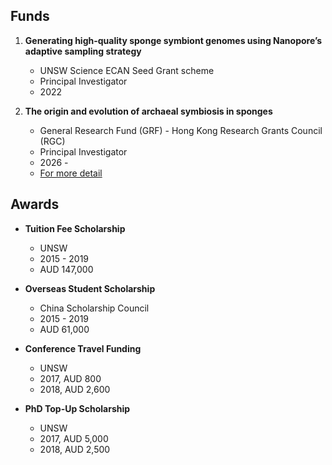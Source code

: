 Funds
---

1. **Generating high-quality sponge symbiont genomes using Nanopore’s adaptive sampling strategy**
   - UNSW Science ECAN Seed Grant scheme
   - Principal Investigator
   - 2022 


2. **The origin and evolution of archaeal symbiosis in sponges**
   - General Research Fund (GRF) - Hong Kong Research Grants Council (RGC)
   - Principal Investigator
   - 2026 - 
   - [For more detail](https://cerg1.ugc.edu.hk/cergprod/scrrm00542.jsp?proj_id=16103925&old_proj_id=null&proj_title=&isname=&ioname=weizhi&institution=&subject=&pages=1&year=&theSubmit=16103925)


Awards
---

- **Tuition Fee Scholarship**
   - UNSW
   - 2015 - 2019
   - AUD 147,000


- **Overseas Student Scholarship**
   - China Scholarship Council
   - 2015 - 2019
   - AUD 61,000


- **Conference Travel Funding**
   - UNSW
   - 2017, AUD 800
   - 2018, AUD 2,600


- **PhD Top-Up Scholarship**
   - UNSW
   - 2017, AUD 5,000
   - 2018, AUD 2,500
